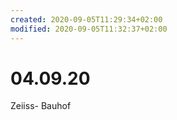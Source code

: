 ```yaml
---
created: 2020-09-05T11:29:34+02:00
modified: 2020-09-05T11:32:37+02:00
---
```


# 04.09.20

Zeiiss- Bauhof